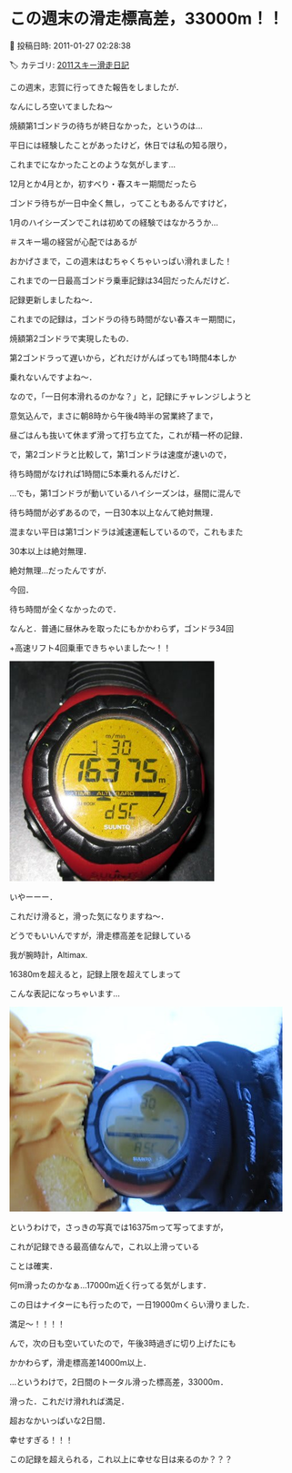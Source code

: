 # この週末の滑走標高差，33000m！！

📅 投稿日時: 2011-01-27 02:28:38

🏷️ カテゴリ: [2011スキー滑走日記](ca488c98cfb9169941c3e73770dcefb56.md)

この週末，志賀に行ってきた報告をしましたが．





なんにしろ空いてましたね～


焼額第1ゴンドラの待ちが終日なかった，というのは…


平日には経験したことがあったけど，休日では私の知る限り，


これまでになかったことのような気がします…





12月とか4月とか，初すべり・春スキー期間だったら


ゴンドラ待ちが一日中全く無し，ってこともあるんですけど，


1月のハイシーズンでこれは初めての経験ではなかろうか…


＃スキー場の経営が心配ではあるが


おかげさまで，この週末はむちゃくちゃいっぱい滑れました！





これまでの一日最高ゴンドラ乗車記録は34回だったんだけど．


記録更新しましたね～．





これまでの記録は，ゴンドラの待ち時間がない春スキー期間に，


焼額第2ゴンドラで実現したもの．


第2ゴンドラって遅いから，どれだけがんばっても1時間4本しか


乗れないんですよね～．


なので，「一日何本滑れるのかな？」と，記録にチャレンジしようと


意気込んで，まさに朝8時から午後4時半の営業終了まで，


昼ごはんも抜いて休まず滑って打ち立てた，これが精一杯の記録．





で，第2ゴンドラと比較して，第1ゴンドラは速度が速いので，


待ち時間がなければ1時間に5本乗れるんだけど．


…でも，第1ゴンドラが動いているハイシーズンは，昼間に混んで


待ち時間が必ずあるので，一日30本以上なんて絶対無理．


混まない平日は第1ゴンドラは減速運転しているので，これもまた


30本以上は絶対無理．


絶対無理…だったんですが．





今回．


待ち時間が全くなかったので．


なんと．普通に昼休みを取ったにもかかわらず，ゴンドラ34回


+高速リフト4回乗車できちゃいました～！！







![2a5458dfafdefc8b0f19fd79e652b4c1.jpg](images/2a5458dfafdefc8b0f19fd79e652b4c1.jpg)




いやーーー．


これだけ滑ると，滑った気になりますね～．





どうでもいいんですが，滑走標高差を記録している


我が腕時計，Altimax.


16380mを超えると，記録上限を超えてしまって


こんな表記になっちゃいます…




![6505e135110bf68a7b742e3e854e4832.jpg](images/6505e135110bf68a7b742e3e854e4832.jpg)







というわけで，さっきの写真では16375mって写ってますが，


これが記録できる最高値なんで，これ以上滑っている


ことは確実．


何m滑ったのかなぁ…17000m近く行ってる気がします．





この日はナイターにも行ったので，一日19000mくらい滑りました．


満足～！！！！





んで，次の日も空いていたので，午後3時過ぎに切り上げたにも


かかわらず，滑走標高差14000m以上．





…というわけで，2日間のトータル滑った標高差，33000m．


滑った．これだけ滑れれば満足．


超おなかいっぱいな2日間．


幸せすぎる！！！





この記録を超えられる，これ以上に幸せな日は来るのか？？？
